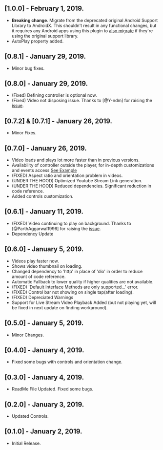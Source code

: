 ## [1.0.0] - February 1, 2019.

* **Breaking change**. Migrate from the deprecated original Android Support Library to AndroidX. This shouldn't result in any functional changes, but it requires any Android apps using this plugin to [also migrate](https://developer.android.com/jetpack/androidx/migrate) if they're
  using the original support library.
* AutoPlay property added.

## [0.8.1] - January 29, 2019.

* Minor bug fixes.

## [0.8.0] - January 29, 2019.

* (Fixed) Defining controller is optional now.
* (Fixed) Video not disposing issue. Thanks to [@Y-ndm] for raising the [issue](https://github.com/sarbagyastha/youtube_player/issues/7).

## [0.7.2] & [0.7.1] - January 26, 2019.

* Minor Fixes.

## [0.7.0] - January 26, 2019.

* Video loads and plays lot more faster than in previous versions.
* Availability of controller outside the player, for in-depth customizations and events access [See Example](https://github.com/sarbagyastha/youtube_player/blob/master/example/lib/main.dart)
* (FIXED) Aspect ratio and orientation problem in videos.
* (UNDER THE HOOD) Optimized Youtube Stream Link generation.
* (UNDER THE HOOD) Reduced dependencies. Significant reduction in code reference.
* Added controls customization.

## [0.6.1] - January 11, 2019.

* (FIXED) Video continuing to play on background. Thanks to [@ParthAggarwal1996] for raising the [issue](https://github.com/sarbagyastha/youtube_player/issues/3).
* Dependency Update

## [0.6.0] - January 5, 2019.

* Videos play faster now.
* Shows video thumbnail on loading.
* Changed dependency to 'http' in place of 'dio' in order to reduce amount of code reference.
* Automatic Fallback to lower quality if higher qualities are not available.
* (FIXED) 'Default Interface Methods are only supported...' error. 
* (FIXED) Control bar not showing on single tap(after loading).
* (FIXED) Depreciated Warnings
* Support for Live Stream Video Playback Added (but not playing yet, will be fixed in next update on finding workaround).

## [0.5.0] - January 5, 2019.

* Minor Changes.

## [0.4.0] - January 4, 2019.

* Fixed some bugs with controls and orientation change.

## [0.3.0] - January 4, 2019.

* ReadMe File Updated. Fixed some bugs.

## [0.2.0] - January 3, 2019.

* Updated Controls.

## [0.1.0] - January 2, 2019.

* Initial Release.
